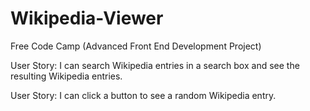 # Wikipedia-Viewer
Free Code Camp (Advanced Front End Development Project)



User Story: I can search Wikipedia entries in a search box and see the resulting Wikipedia entries.

User Story: I can click a button to see a random Wikipedia entry.
